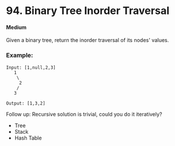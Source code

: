 # 94. Binary Tree Inorder Traversal
#### Medium

Given a binary tree, return the inorder traversal of its nodes' values.

### Example:

```
Input: [1,null,2,3]
   1
    \
     2
    /
   3

Output: [1,3,2]
```
Follow up: Recursive solution is trivial, could you do it iteratively?

* Tree
* Stack
* Hash Table